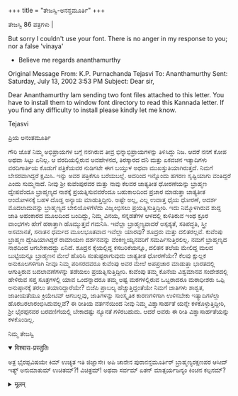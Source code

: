 +++
title = "ತೇಜಸ್ವಿ-ಅನನ್ತಮೂರ್ತಿ"
+++

ತೇಜಸ್ವಿ 86  ಪತ್ರಗಳು |

But sorry I couldn't use your font. There is no anger in my response to you; nor a false 'vinaya' 

- Believe me regards ananthamurthy

Original Message From: K.P. Purnachanda Tejasvi To: Ananthamurthy Sent: Saturday, July 13, 2002 3:53 PM Subject: Dear sir, 

Dear Ananthamurthy Iam sending two font files attached to this letter. You have to install them to window font directory to read this Kannada letter. If you find any difficulty to install please kindly let me know.

Tejasvi

ಪ್ರಿಯ ಅನಂತಮೂರ್ತಿ 

ಗೌರಿ ಜೊತೆ ನಿಮ್ಮ ಅಭಿಪ್ರಾಯಗಳ ಬಗ್ಗೆ ನನಗಿರುವ ತೀವ್ರ ಭಿನ್ನಾಭಿಪ್ರಾಯಗಳನ್ನು ತಿಳಿಸಿದ್ದು ನಿಜ. ಆದರೆ ನನಗೆ ಕೋಪ ಅಥವಾ ಸಿಟ್ಟು ಏನಿಲ್ಲ. ಆ ವರದಿಯಲ್ಲಿರುವ ಅವಹೇಳನದ, ತಿರಸ್ಕಾರದ ದನಿ ಮತ್ತು ಏಕವಚನ ಇತ್ಯಾದಿಗಳು ವರದಿಗಾರ್ತಿಯ ಕೊಡುಗೆ ಪತ್ರಿಕೆಯವರ ನುಡಿಗಟೇ ಈಗ ಬಯ್ತುಳ ಅಥವಾ ಮುಖಸ್ತುತಿಯಾಗಿರುತ್ತದೆ. ನಿಮಗೆ ಬೇಸರವಾಗಿದ್ದರೆ ಕ್ಷಮಿಸಿ. ಇನ್ನು ಅವರ ಪತ್ರಿಕೆಗೂ ಬರೆಯಬಲ್ಲೆ. ಅದರಿಂದ ಇನ್ನೊಂದು ಹಗರಣ ಸೃಷ್ಟಿಯಾಗು ವಂತಿದ್ದರೆ ಎಂದು ಸುಮ್ಮನಾದೆ. ನೀವು ಶ್ರೀ ಕುವೆಂಪುರವರ ಮತ್ತು ನಾವು ಕೆಲವರ ಜಾತ್ಯತೀತ ಧೋರಣೆಯನ್ನು ಬ್ರಾಹ್ಮಣ ದ್ವೇಷವೆಂದೂ ಬ್ರಾಹ್ಮಣ್ಯದ ನಾಶಕ್ಕೆ ಪ್ರಯತ್ನಿಸುವವರೆಂದೂ ಬಹುಕಾಲದಿಂದ ಪ್ರಚಾರ ಮಾಡುತ್ತಾ ಜಾತ್ಯತೀತ ಆಂದೋಳನಕ್ಕೆ ಬಹಳ ದೊಡ್ಡ ಅನ್ಯಾಯ ಮಾಡುತ್ತಿದ್ದೀರಿ. ಅಷ್ಟೇ ಅಲ್ಲ, ಎಲ್ಲ ಉದಾತ್ತ ಧೈಯ ಧೋರಣೆ, ಆದರ್ಶ ಮೊದಲಾದುವನ್ನು ಬ್ರಾಹ್ಮಣ್ಯದ ಬೇಲಿಯೊಳಗೆಳೆದು ವಿಜೃಂಭಿಸಲು ಪ್ರಯತ್ನಿಸುತ್ತಿದ್ದೀರಿ. ಇದು ನಿಮ್ಮೊಳಗಿರುವ ಶುದ್ದ ಜಾತಿ ಅಹಂಕಾರದ ಮೂಲದಿಂದ ಬಂದಿದ್ದು, ನಿಮ್ಮ ವಿನಯ, ಸನ್ನಡತೆಗಳ ಆಳದಲ್ಲಿ ಕುಳಿತಿರುವ ಇಂಥ ಕ್ರೂರ ವಾಂಛಗಳು ಹೇಗೆ ಹಠಾತ್ತಾಗಿ ಹೊಮ್ಮುತ್ತವೆ ಗಮನಿಸಿ. ಇವೆಲ್ಲಾ ಬ್ರಾಹ್ಮಣ್ಯವಾದರೆ ಅಸ್ಪಶ್ಯತೆ, ಸತಿಪದ್ಧತಿ, ಸ್ತ್ರೀ ಅಸಮಾನತೆ, ಸನಾತನ ಧರ್ಮದ ಮೂಲಭೂತವಾದ ಇವೆಲ್ಲಾ ಯಾರವು? ಶೂದ್ರರು ಮತ್ತು ದಲಿತರಲ್ಲವೆ. ಕುವೆಂಪು ಬ್ರಾಹ್ಮಣ ದ್ವೇಷಿಯಾಗಿದ್ದರೆ ರಾಮಾಯಣ ದರ್ಶನವನ್ನು ವೆಂಕಣ್ಣಯ್ಯನವರಿಗೆ ಸಮರ್ಪಿಸುತ್ತಿರಲಿಲ್ಲ. ನಮಗೆ ಬ್ರಾಹ್ಮಣ್ಯದ ನಾಶದಿಂದ ಆಗಬೇಕಾದದ್ದು ಏನಿದೆ. ಶೂದ್ರನ ಕೈಯಲ್ಲಿದ್ದ ಕಸಬರಿಕೆಯನ್ನೂ, ದಲಿತನ ತಲೆಯ ಮೇಲಿದ್ದ ಮಲದ ಬುಟ್ಟಿಯನ್ನೂ ಬ್ರಾಹ್ಮಣನ ಮೇಲೆ ಹೊರಿಸಿ ಸಂತುಷ್ಟರಾಗುವುದು ಜಾತ್ಯತೀತ ಧೋರಣೆಯೇ? ಕೆಲವು ಕ್ಷುಲ್ಲಕ ಅನುಕೂಲಗಳಿಗಾಗಿ ನೀವೂ ನಿಮ್ಮ ಪರಿಸರದವರೂ ಕುವೆಂಪು ಅವರ ಮೇಲೆ ಅಪಪ್ರಚಾರ ಮಾಡುತ್ತಾ ಭಾರತದಲ್ಲಿ ಆಗುತ್ತಿರುವ ಬದಲಾವಣೆಗಳನ್ನು ತಡೆಯಲು ಪ್ರಯತ್ನಿಸುತ್ತಿದ್ದೀರಿ. ಕುವೆಂಪು ತಮ್ಮ ಕೊನೆಯ ವಿಶ್ವಮಾನವ ಸಂದೇಶದಲ್ಲಿ ಹೇಳಿರುವ ಸಪ್ತ ಸೂತ್ರಗಳಲ್ಲಿ ಯಾವ ಒಂದನ್ನಾದರೂ ತಮ್ಮ ಅಷ್ಟ ಮಠಗಳಲ್ಲಿರುವ ಒಬ್ಬರಾದರೂ ಮಠಾಧೀಶರು ಒಪ್ಪಿ ಅನುಷ್ಠಾನಕ್ಕೆ ತರಲು ತಯಾರಿದ್ದಾರೆಯೇ? ಬಿಜೆಪಿ ಪ್ರಾಬಲ್ಯ ಹೆಚ್ಚುತ್ತಿದ್ದಂತೆಯೇ ನಿಮಗೆ ಜಾತಿಗಳು ಶಾಶ್ವತ, ಜಾತೀಯತೆಯೂ ಕ್ರಿಯೇಟಿವ್ ಆಗಬಲ್ಲವು, ಜಾತಿಗಳನ್ನು ಸಾಂಸ್ಕೃತಿಕ ಕಾರಣಗಳಿಗಾಗಿ ಉಳಿಸಬೇಕು ಇತ್ಯಾದಿಗಳೆಲ್ಲಾ ಹೊರಬರಲಾರಂಭಿಸಿದುವಲ್ಲವೆ? ಈ ರೀತಿಯ ವರ್ತನೆಯಿಂದ ನೀವು ನಿಮ್ಮ ವಿಶ್ವಾಸಾರ್ಹತೆ ಯನ್ನೇ ಕಳಕೊಳ್ಳುತ್ತಿದ್ದೀರಿ, ಶ್ರೀ ಭೈರಪ್ಪನವರ ಬರವಣಿಗೆಯಲ್ಲಿ ಬೇಕಾದಷ್ಟು ನ್ಯೂನತೆ ಗಳಿರಬಹುದು. ಆದರೆ ಅವರು ಈ ರೀತಿ ವಿಶ್ವಾಸಾರ್ಹತೆಯನ್ನು ಕಳಕೊಂಡಿಲ್ಲ.

ನಿಮ್ಮ ತೇಜಸ್ವಿ


<details open><summary>विश्वास-प्रस्तुतिः</summary>

ಅತ್ರ ಭೈರಪ್ಪವಿಷಯೇ ಕಿಮ್ ಉಚ್ಯತ ಇತಿ ಜಿಜ್ಞಾಸೇ। ಅಪಿ ಚಾನೇನ ಪುರಾನನ್ತಮೂರ್ತಿರ್ ಬ್ರಾಹ್ಮಣ್ಯರಕ್ಷಣಪರ ಆಸೀದ್ ಇತ್ಯ್ ಅನುಮಾತುಮ್ ಉಚಿತಮ್?! ವಿಚಿತ್ರಮ್! ಅಥವಾ ಸರ್ವಮ್ ಏತನ್ ಮಾತ್ಸರ್ಯಜನ್ಯಂ ಕಿಂಚನ ಕಲ್ಪನಮ್?
</details>

<details><summary>मूलम्</summary>


ಅತ್ರ ಭೈರಪ್ಪವಿಷಯೇ ಕಿಮ್ ಉಚ್ಯತ ಇತಿ ಜಿಜ್ಞಾಸೇ
</details>
